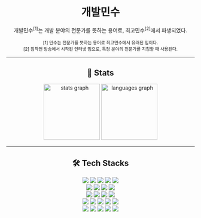<!--
**dev-minsoo/dev-minsoo** is a ✨ *special* ✨ repository because its `README.md` (this file) appears on your GitHub profile.
Here are some ideas to get you started:
- 🔭 I'm currently working on ...
- 🌱 I'm currently learning ...
- 👯 I'm looking to collaborate on ...
- 🤔 I'm looking for help with ...
- 💬 Ask me about ...
- 📫 How to reach me: ...
- 😄 Pronouns: ...
- ⚡ Fun fact: ...
-->
<div align="center">

# 개발민수

개발민수<sup>[1]</sup>는 개발 분야의 전문가를 뜻하는 용어로, 최고민수<sup>[2]</sup>에서 파생되었다.

<sub>
[1] 민수는 전문가를 뜻하는 용어로 최고민수에서 유래된 밈이다.<br>
[2] 침착맨 방송에서 시작된 인터넷 밈으로, 특정 분야의 전문가를 지칭할 때 사용된다.
</sub>

</div>

---

<div align="center">

## 🏅 Stats

<img src="https://github-readme-stats.vercel.app/api?username=dev-minsoo&custom_title=개발민수%20Github%20Stat&show_icons=true&include_all_commits=true&theme=merko&locale=en&hide_border=false" height="150" alt="stats graph" />
<img src="https://github-readme-stats.vercel.app/api/top-langs?username=dev-minsoo&locale=en&hide_title=false&layout=compact&card_width=320&langs_count=5&theme=merko&hide_border=false" height="150" alt="languages graph" />
</div>

---

<div align="center">

## 🛠️ Tech Stacks

<div>
<img src="https://img.shields.io/badge/Java-007396?style=for-the-badge&logo=Java&logoColor=white">
<img src="https://img.shields.io/badge/Kotlin-7F52FF?style=for-the-badge&logo=Kotlin&logoColor=white">
<img src="https://img.shields.io/badge/Spring%20Boot-6DB33F?style=for-the-badge&logo=Spring%20Boot&logoColor=white">
<img src="https://img.shields.io/badge/Python-3776AB?style=for-the-badge&logo=Python&logoColor=white">
<img src="https://img.shields.io/badge/FastAPI-009688?style=for-the-badge&logo=FastAPI&logoColor=white">
</div>
<div>
<img src="https://img.shields.io/badge/React-61DAFB?style=for-the-badge&logo=React&logoColor=black">
<img src="https://img.shields.io/badge/Next.js-000000?style=for-the-badge&logo=Next.js&logoColor=white">
<img src="https://img.shields.io/badge/Vue.js-4FC08D?style=for-the-badge&logo=Vue.js&logoColor=white">
<img src="https://img.shields.io/badge/Nuxt.js-00DC82?style=for-the-badge&logo=Nuxt.js&logoColor=white">
</div>
<div>
<img src="https://img.shields.io/badge/MySQL-4479A1?style=for-the-badge&logo=MySQL&logoColor=white">
<img src="https://img.shields.io/badge/Redis-DC382D?style=for-the-badge&logo=Redis&logoColor=white">
<img src="https://img.shields.io/badge/PostgreSQL-336791?style=for-the-badge&logo=PostgreSQL&logoColor=white">
<img src="https://img.shields.io/badge/MongoDB-47A248?style=for-the-badge&logo=MongoDB&logoColor=white">
</div>
<div>
<img src="https://img.shields.io/badge/Docker-2496ED?style=for-the-badge&logo=Docker&logoColor=white">
<img src="https://img.shields.io/badge/Kubernetes-326CE5?style=for-the-badge&logo=Kubernetes&logoColor=white">
<img src="https://img.shields.io/badge/GitHub%20Actions-2088FF?style=for-the-badge&logo=GitHub%20Actions&logoColor=white">
<img src="https://img.shields.io/badge/ArgoCD-EF7B4D?style=for-the-badge&logo=Argo&logoColor=white">
<img src="https://img.shields.io/badge/Amazon%20AWS-232F3E?style=for-the-badge&logo=Amazon%20AWS&logoColor=white">
</div>
<div>
<img src="https://img.shields.io/badge/Git-F05032?style=for-the-badge&logo=Git&logoColor=white">
<img src="https://img.shields.io/badge/GitLab-FC6D26?style=for-the-badge&logo=GitLab&logoColor=white">
<img src="https://img.shields.io/badge/Gradle-02303A?style=for-the-badge&logo=Gradle&logoColor=white">
<img src="https://img.shields.io/badge/nGrinder-FF6600?style=for-the-badge&logo=data:image/svg+xml;base64,PHN2ZyB3aWR0aD0iMTAwIiBoZWlnaHQ9IjEwMCIgdmlld0JveD0iMCAwIDEwMCAxMDAiIGZpbGw9Im5vbmUiIHhtbG5zPSJodHRwOi8vd3d3LnczLm9yZy8yMDAwL3N2ZyI+PGNpcmNsZSBjeD0iNTAiIGN5PSI1MCIgcj0iNTAiIGZpbGw9IiNGRjY2MDAiLz48dGV4dCB4PSI1MCIgeT0iNTUiIGZvbnQtZmFtaWx5PSJBcmlhbCIgZm9udC1zaXplPSIyNiIgZmlsbD0id2hpdGUiIHRleHQtYW5jaG9yPSJtaWRkbGUiPm5HPC90ZXh0Pjwvc3ZnPg==&logoColor=white">
<img src="https://img.shields.io/badge/JMeter-D22128?style=for-the-badge&logo=Apache%20JMeter&logoColor=white">
</div>
</div>

